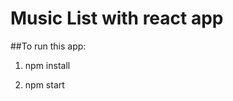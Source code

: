 Music List with react app
==========================

##To run this app:
1) npm install

2) npm start